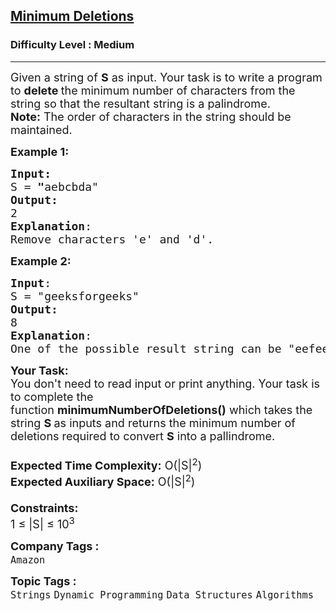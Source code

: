 <h2><a href="https://practice.geeksforgeeks.org/problems/minimum-deletitions1648/1?timeMachineDate=2023-10-27">Minimum Deletions</a></h2><h3>Difficulty Level : Medium</h3><hr><div class="problems_problem_content__Xm_eO"><p><span style="font-size: 18px;">Given a string of <strong>S</strong> as input. Your task is to write a program to <strong>delete </strong>the minimum number of characters from the string so that the resultant string is a palindrome.<br><strong>Note:</strong> The order of characters in the string should be maintained.</span></p>
<p><span style="font-size: 18px;"><strong>Example 1:</strong></span></p>
<pre><span style="font-size: 18px;"><strong>Input: <br></strong>S<strong> </strong>=<strong> "</strong>aebcbda"
<strong>Output:</strong> <br>2
<strong>Explanation</strong>: <br>Remove characters 'e' and 'd'.</span></pre>
<p><span style="font-size: 18px;"><strong>Example 2:</strong></span></p>
<pre><span style="font-size: 18px;"><strong>Input</strong>: <br>S = "geeksforgeeks"
<strong>Output:</strong> <br>8
<strong>Explanation</strong>: <br>One of the possible result string can be "eefee", so answer is 13 - 5 = 8.
</span></pre>
<p><span style="font-size: 18px;"><strong>Your Task:&nbsp;&nbsp;</strong><br>You don't need to read input or print anything. Your task is to complete the function&nbsp;<strong>minimumNumberOfDeletions()</strong>&nbsp;which takes the string <strong>S </strong>as inputs and returns the minimum number of deletions required to convert <strong>S</strong> into a pallindrome.<br><br><strong>Expected Time Complexity:</strong>&nbsp;O(|S|<sup>2</sup>)<br><strong>Expected Auxiliary Space:</strong>&nbsp;O(|S|<sup>2</sup>)<br><br><strong>Constraints:</strong><br>1 ≤ |S| ≤ 10<sup>3</sup></span></p></div><p><span style=font-size:18px><strong>Company Tags : </strong><br><code>Amazon</code>&nbsp;<br><p><span style=font-size:18px><strong>Topic Tags : </strong><br><code>Strings</code>&nbsp;<code>Dynamic Programming</code>&nbsp;<code>Data Structures</code>&nbsp;<code>Algorithms</code>&nbsp;